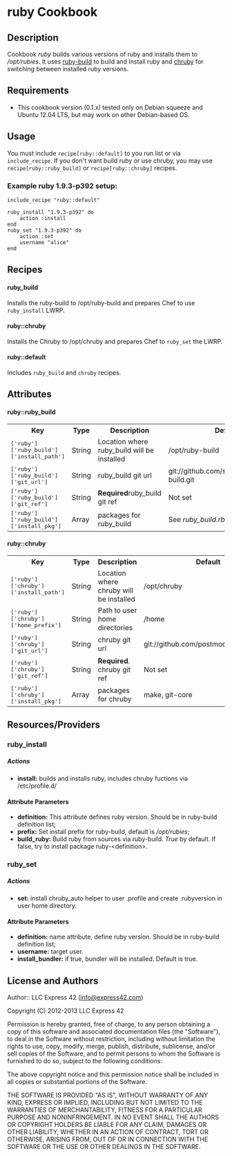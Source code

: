 ruby Cookbook
=============

Description
-----------
Cookbook *ruby* builds various versions of ruby and installs them to */opt/rubies*. It uses [ruby-build](https://github.com/sstephenson/ruby-build) to build and install ruby and [chruby](https://github.com/postmodern/chruby) for switching between installed ruby versions.

Requirements
------------
- This cookbook version (0.1.x) tested only on Debian squeeze and Ubuntu 12.04 LTS, but may work on other Debian-based OS.

Usage
-----
You must include `recipe[ruby::default]` to you run list or via `include_recipe`. If you don't want build ruby or use chruby, you may use `recipe[ruby::ruby_build]` or `recipe[ruby::chruby]` recipes.

### Example ruby 1.9.3-p392 setup: ###

	include_recipe "ruby::default"

	ruby_install "1.9.3-p392" do
		action :install
	end
	ruby_set "1.9.3-p392" do
		action :set
		username "alice"
	end

Recipes
-----
#### ruby_build
Installs the ruby-build to /opt/ruby-build and prepares Chef to use `ruby_install` LWRP.
#### ruby::chruby
Installs the Chruby to /opt/chruby and prepares Chef to `ruby_set` the LWRP.
#### ruby::default
Includes `ruby_build` and `chruby` recipes.

Attributes
----------

#### ruby::ruby_build
<table>
  <tr>
    <th>Key</th>
    <th>Type</th>
    <th>Description</th>
    <th>Default</th>
  </tr>
  <tr>
    <td><tt>['ruby']['ruby_build']['install_path']</tt></td>
    <td>String</td>
    <td>Location where ruby_build will be installed</td>
    <td>/opt/ruby-build</td>
  </tr>
  <tr>
    <td><tt>['ruby']['ruby_build']['git_url']</tt></td>
    <td>String</td>
    <td>ruby_build git url</td>
    <td>git://github.com/sstephenson/ruby-build.git</td>
  </tr>
  <tr>
    <td><tt>['ruby']['ruby_build']['git_ref']</tt></td>
    <td>String</td>
    <td><strong>Required</strong>ruby_build git ref</td>
    <td>Not set</td>
  </tr>
  <tr>
    <td><tt>['ruby']['ruby_build']['install_pkg']</tt></td>
    <td>Array</td>
    <td>packages for ruby_build</td>
    <td>See <i>ruby_build.rb</i></td>
  </tr>
</table>

#### ruby::chruby
<table>
  <tr>
    <th>Key</th>
    <th>Type</th>
    <th>Description</th>
    <th>Default</th>
  </tr>
  <tr>
    <td><tt>['ruby']['chruby']['install_path']</tt></td>
    <td>String</td>
    <td>Location where chruby will be installed</td>
    <td>/opt/chruby</td>
  </tr>
  <tr>
    <td><tt>['ruby']['chruby']['home_prefix']</tt></td>
    <td>String</td>
    <td>Path to user home directories</td>
    <td>/home</td>
  </tr>
  <tr>
    <td><tt>['ruby']['chruby']['git_url']</tt></td>
    <td>String</td>
    <td>chruby git url</td>
    <td>git://github.com/postmodern/chruby.git</td>
  </tr>
  <tr>
    <td><tt>['ruby']['chruby']['git_ref']</tt></td>
    <td>String</td>
    <td><strong>Required</strong>. chruby git ref</td>
    <td>Not set</td>
  </tr>
  <tr>
    <td><tt>['ruby']['chruby']['install_pkg']</tt></td>
    <td>Array</td>
    <td>packages for chruby</td>
    <td>make, git-core</td>
  </tr>
</table>

Resources/Providers
-------------------

### ruby_install
##### Actions
- **install:** builds and installs ruby, includes chruby fuctions via /etc/profile.d/

#### Attribute Parameters
- **definition:** This attribute defines ruby version. Should be in ruby-build definition list;
- **prefix:** Set install prefix for ruby-build, default is */opt/rubies*;
- **build_ruby:** Build ruby from sources via ruby-build. *True* by default. If false, try to install package ruby-\<definition\>.

### ruby_set
##### Actions
- **set:** install chruby_auto helper to user .profile and create .rubyversion in user home directory.

#### Attribute Parameters
- **definition:** name attribute, define ruby version. Should be in ruby-build definition list;
- **username:** target user.
- **install_bundler:** if true, bundler will be installed. Default is true.



License and Authors
-------------------
Author:: LLC Express 42 (<info@express42.com>)

Copyright (C) 2012-2013 LLC Express 42

Permission is hereby granted, free of charge, to any person obtaining a copy of
this software and associated documentation files (the "Software"), to deal in
the Software without restriction, including without limitation the rights to
use, copy, modify, merge, publish, distribute, sublicense, and/or sell copies
of the Software, and to permit persons to whom the Software is furnished to do
so, subject to the following conditions:

The above copyright notice and this permission notice shall be included in all
copies or substantial portions of the Software.

THE SOFTWARE IS PROVIDED "AS IS", WITHOUT WARRANTY OF ANY KIND, EXPRESS OR IMPLIED, INCLUDING BUT NOT LIMITED TO THE WARRANTIES OF MERCHANTABILITY, FITNESS FOR A PARTICULAR PURPOSE AND NONINFRINGEMENT. IN NO EVENT SHALL THE AUTHORS OR COPYRIGHT HOLDERS BE LIABLE FOR ANY CLAIM, DAMAGES OR OTHER LIABILITY, WHETHER IN AN ACTION OF CONTRACT, TORT OR OTHERWISE, ARISING FROM, OUT OF OR IN CONNECTION WITH THE SOFTWARE OR THE USE OR OTHER DEALINGS IN THE SOFTWARE.
